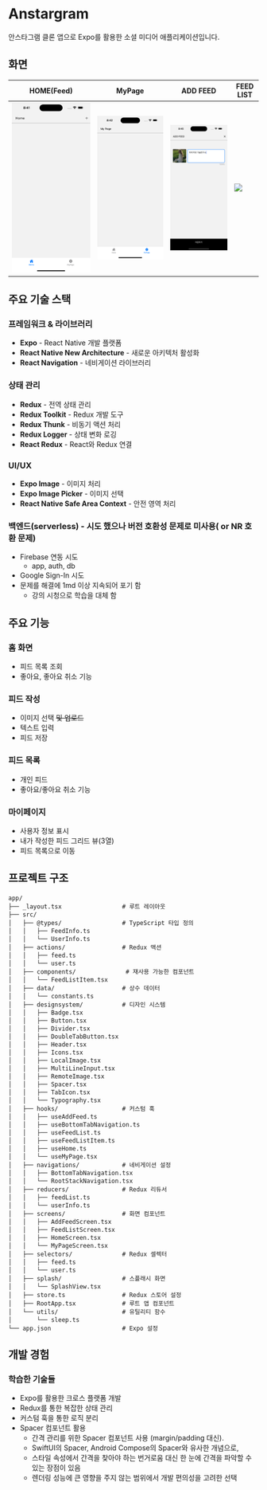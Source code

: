 # Anstargram

안스타그램 클론 앱으로 Expo를 활용한 소셜 미디어 애플리케이션입니다.

## 화면
|HOME(Feed)|MyPage|ADD FEED|FEED LIST|
|-|-|-|-|
|<img src="./screenshot/home_empty_1.png" width="100%" />|<img src="./screenshot/my_page_empty_1.png" width="100%" />|<img src="./screenshot/add_feed_input_1.png" width="100%" />|<img src="./screenshot/feed_list_no_empty_1.png" width="100%" />|

## 주요 기술 스택

### 프레임워크 & 라이브러리
- **Expo** - React Native 개발 플랫폼
- **React Native New Architecture** - 새로운 아키텍처 활성화
- **React Navigation** - 네비게이션 라이브러리
 
### 상태 관리
- **Redux** - 전역 상태 관리
- **Redux Toolkit** - Redux 개발 도구
- **Redux Thunk** - 비동기 액션 처리
- **Redux Logger** - 상태 변화 로깅
- **React Redux** - React와 Redux 연결

### UI/UX
- **Expo Image** - 이미지 처리
- **Expo Image Picker** - 이미지 선택
- **React Native Safe Area Context** - 안전 영역 처리

### 백엔드(serverless) - 시도 했으나 버전 호환성 문제로 미사용( or NR 호환 문제)
- Firebase 연동 시도
  - app, auth, db
- Google Sign-In 시도
- 문제를 해결에 1md 이상 지속되어 포기 함
  -  강의 시청으로 학습을 대체 함

## 주요 기능

### 홈 화면
- 피드 목록 조회
- 좋아요, 좋아요 취소 기능

### 피드 작성
- 이미지 선택 ~~및 업로드~~
- 텍스트 입력
- 피드 저장

### 피드 목록
- 개인 피드
- 좋아요/좋아요 취소 기능

### 마이페이지
- 사용자 정보 표시
- 내가 작성한 피드 그리드 뷰(3열)
- 피드 목록으로 이동

## 프로젝트 구조

```
app/
├── _layout.tsx                 # 루트 레이아웃
├── src/
│   ├── @types/                 # TypeScript 타입 정의
│   │   ├── FeedInfo.ts
│   │   └── UserInfo.ts
│   ├── actions/                # Redux 액션
│   │   ├── feed.ts
│   │   └── user.ts
│   ├── components/              # 재사용 가능한 컴포넌트
│   │   └── FeedListItem.tsx
│   ├── data/                   # 상수 데이터
│   │   └── constants.ts
│   ├── designsystem/           # 디자인 시스템
│   │   ├── Badge.tsx
│   │   ├── Button.tsx
│   │   ├── Divider.tsx
│   │   ├── DoubleTabButton.tsx
│   │   ├── Header.tsx
│   │   ├── Icons.tsx
│   │   ├── LocalImage.tsx
│   │   ├── MultiLineInput.tsx
│   │   ├── RemoteImage.tsx
│   │   ├── Spacer.tsx
│   │   ├── TabIcon.tsx
│   │   └── Typography.tsx
│   ├── hooks/                  # 커스텀 훅
│   │   ├── useAddFeed.ts
│   │   ├── useBottomTabNavigation.ts
│   │   ├── useFeedList.ts
│   │   ├── useFeedListItem.ts
│   │   ├── useHome.ts
│   │   └── useMyPage.tsx
│   ├── navigations/            # 네비게이션 설정
│   │   ├── BottomTabNavigation.tsx
│   │   └── RootStackNavigation.tsx
│   ├── reducers/               # Redux 리듀서
│   │   ├── feedList.ts
│   │   └── userInfo.ts
│   ├── screens/                # 화면 컴포넌트
│   │   ├── AddFeedScreen.tsx
│   │   ├── FeedListScreen.tsx
│   │   ├── HomeScreen.tsx
│   │   └── MyPageScreen.tsx
│   ├── selectors/              # Redux 셀렉터
│   │   ├── feed.ts
│   │   └── user.ts
│   ├── splash/                 # 스플래시 화면
│   │   └── SplashView.tsx
│   ├── store.ts                # Redux 스토어 설정
│   ├── RootApp.tsx             # 루트 앱 컴포넌트
│   └── utils/                  # 유틸리티 함수
│       └── sleep.ts
└── app.json                    # Expo 설정
```

## 개발 경험

### 학습한 기술들
- Expo를 활용한 크로스 플랫폼 개발
- Redux를 통한 복잡한 상태 관리
- 커스텀 훅을 통한 로직 분리
- Spacer 컴포넌트 활용
  - 간격 관리를 위한 Spacer 컴포넌트 사용 (margin/padding 대신). 
  - SwiftUI의 Spacer, Android Compose의 Spacer와 유사한 개념으로, 
  - 스타일 속성에서 간격을 찾아야 하는 번거로움 대신 한 눈에 간격을 파악할 수 있는 장점이 있음 
  - 렌더링 성능에 큰 영향을 주지 않는 범위에서 개발 편의성을 고려한 선택

